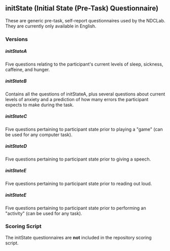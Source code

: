 ## initState (Initial State (Pre-Task) Questionnaire)

These are generic pre-task, self-report questionnaires used by the NDCLab. They are currently only available in English.


### Versions
##### initStateA
Five questions relating to the participant's current levels of sleep, sickness, caffeine, and hunger.

##### initStateB
Contains all the questions of initStateA, plus several questions about current levels of anxiety and a prediction of how many errors the participant expects to make during the task.

##### initStateC
Five questions pertaining to participant state prior to playing a "game" (can be used for any computer task).

##### initStateD
Five questions pertaining to participant state prior to giving a speech.

##### initStateE
Five questions pertaining to participant state prior to reading out loud.

##### initStateE
Five questions pertaining to participant state prior to performing an "activity" (can be used for any task).


### Scoring Script
The initState questionnaires are **not** included in the repository scoring script.